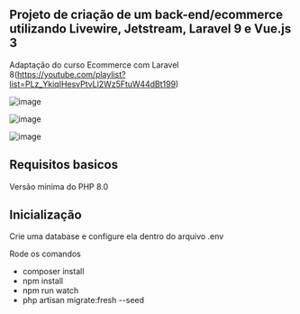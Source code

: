 ## Projeto de criação de um back-end/ecommerce utilizando Livewire, Jetstream, Laravel 9 e Vue.js 3
Adaptação do curso Ecommerce com Laravel 8(https://youtube.com/playlist?list=PLz_YkiqIHesvPtvLl2Wz5FtuW44dBt199)

![image](https://user-images.githubusercontent.com/75325265/173957788-510b93d3-d564-4396-9fc8-c7150b43c841.png)

![image](https://user-images.githubusercontent.com/75325265/173957832-eba994f1-a9b2-40b0-9698-501e3b2ae801.png)

![image](https://user-images.githubusercontent.com/75325265/173165557-8f03b2cc-8aa0-4b76-9ef3-ed902c361015.png)




## Requisitos basicos
Versão minima do PHP 8.0

## Inicialização
Crie uma database e configure ela dentro do arquivo .env

Rode os comandos 
 - composer install
 - npm install
 - npm run watch
 - php artisan migrate:fresh --seed

